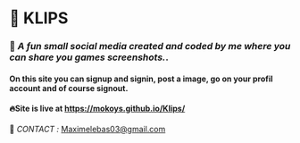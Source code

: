 # 👋 KLIPS
### 📌 *A fun small social media created and coded by me where you can share you games screenshots.*.


 #### On this site you can signup and signin, post a image, go on your profil account and of course signout.

#### 🔥Site is live at https://mokoys.github.io/Klips/


📧  *CONTACT :* Maximelebas03@gmail.com


